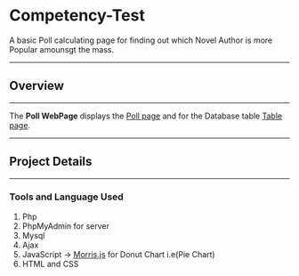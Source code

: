 # Competency-Test

A basic Poll calculating page for finding out which Novel Author is more Popular amounsgt the mass.

---

## Overview

---
The __Poll WebPage__ displays the [Poll page](/Sample%20Test/Pie%20chart%20ss.png "Click to view the screenshotof poll page") and for the Database table [Table page](/Sample%20Test/Table%20ss.png "Click to view screenshot of the database table").

---    
## Project Details

---

### Tools and Language Used

1. Php
2. PhpMyAdmin for server
3. Mysql
4. Ajax
5. JavaScript -> [Morris.js](https://morrisjs.github.io/morris.js/index.html) for Donut Chart i.e(Pie Chart)
6. HTML and CSS

### 
